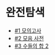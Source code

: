 # 완전탐색

- [#1 모의고사](https://school.programmers.co.kr/learn/courses/30/lessons/42840)
- [#2 모음 사전](https://school.programmers.co.kr/learn/courses/30/lessons/84512)
- [#3 수들의 합 2](https://www.acmicpc.net/problem/2003)
